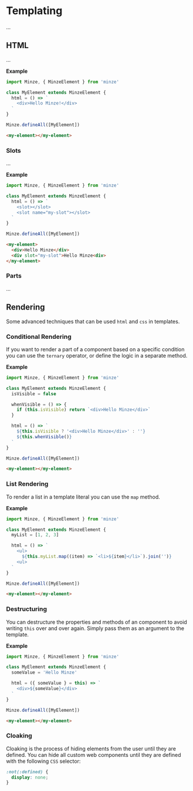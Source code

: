 # Templating

...

## HTML

...

**Example**

```js
import Minze, { MinzeElement } from 'minze'

class MyElement extends MinzeElement {
  html = () => `
    <div>Hello Minze!</div>
  `
}

Minze.defineAll([MyElement])
```

```html
<my-element></my-element>
```

### Slots

...

**Example**

```js
import Minze, { MinzeElement } from 'minze'

class MyElement extends MinzeElement {
  html = () => `
    <slot></slot>
    <slot name="my-slot"></slot>
  `
}

Minze.defineAll([MyElement])
```

```html
<my-element>
  <div>Hello Minze</div>
  <div slot="my-slot">Hello Minze<div>
</my-element>
```

### Parts

...

## Rendering

Some advanced techniques that can be used `html` and `css` in templates.

### Conditional Rendering

If you want to render a part of a component based on a specific condition you can use the `ternary` operator, or define the logic in a separate method.

**Example**

```js
import Minze, { MinzeElement } from 'minze'

class MyElement extends MinzeElement {
  isVisible = false

  whenVisible = () => {
    if (this.isVisible) return `<div>Hello Minze</div>`
  }

  html = () => `
    ${this.isVisible ? '<div>Hello Minze</div>' : ''}
    ${this.whenVisible()}
  `
}

Minze.defineAll([MyElement])
```

```html
<my-element></my-element>
```

### List Rendering

To render a list in a template literal you can use the `map` method.

**Example**

```js
import Minze, { MinzeElement } from 'minze'

class MyElement extends MinzeElement {
  myList = [1, 2, 3]

  html = () => `
    <ul>
      ${this.myList.map((item) => `<li>${item}</li>`).join('')}
    <ul>
  `
}

Minze.defineAll([MyElement])
```

```html
<my-element></my-element>
```

### Destructuring

You can destructure the properties and methods of an component to avoid writing `this` over and over again. Simply pass them as an argument to the template.

**Example**

```js
import Minze, { MinzeElement } from 'minze'

class MyElement extends MinzeElement {
  someValue = 'Hello Minze'

  html = ({ someValue } = this) => `
    <div>${someValue}</div>
  `
}

Minze.defineAll([MyElement])
```

```html
<my-element></my-element>
```

### Cloaking

Cloaking is the process of hiding elements from the user until they are defined.
You can hide all custom web components until they are defined with the following `CSS` selector:

```css
:not(:defined) {
  display: none;
}
```
